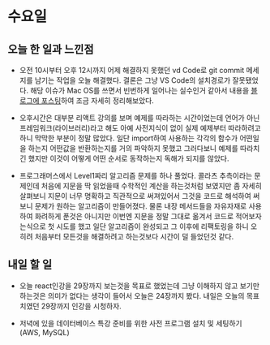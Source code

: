 # 수요일

## 오늘 한 일과 느낀점
- 오전 10시부터 오후 12시까지 어제 해결하지 못했던 vd Code로 git commit 메세지를 남기는 작업을 오늘 해결했다. 결론은 그냥 VS Code의 설치경로가 잘못됐었다. 해당 이슈가 Mac OS를 쓰면서 빈번하게 일어나는 실수인거 같아서 내용을 [블로그에 포스팅](https://hajunryu.github.io/2021/03/03/TIL/MAC%20OS%EC%97%90%EC%84%9C%20code%EB%AA%85%EB%A0%B9%20%EC%82%AC%EC%9A%A9%EB%B2%95%EA%B3%BC%20VSCode%EB%A5%BC%20git%EC%9D%98%20%EA%B8%B0%EB%B3%B8%20%EC%97%90%EB%94%94%ED%84%B0%EB%A1%9C%20%EC%82%AC%EC%9A%A9%ED%95%98%EA%B8%B0/)하여 조금 자세히 정리해보았다.

- 오후시간은 대부분 리액트 강의를 보며 예제를 따라하는 시간이었는데 언어가 아닌 프레임워크(라이브러리)라고 해도 아예 사전지식이 없이 실제 예제부터 따라하려고 하니 막막한 부분이 정말 많았다. 일단 import하여 사용하는 각각의 함수가 어떤일을 하는지 어떤값을 반환하는지를 거의 파악하지 못했고 그러다보니 예제를 따라치긴 했지만 이것이 어떻게 어떤 순서로 동작하는지 독해가 되지를 않았다.

- 프로그래머스에서 Level1짜리 알고리즘 문제를 하나 풀었다. 콜라츠 추측이라는 문제인데 처음에 지문을 딱 읽었을때 수학적인 계산을 하는것처럼 보였지만 좀 자세히 살펴보니 지문이 너무 명확하고 직관적으로 써져있어서 그것을 코드로 해석하여 써보니 문제가 원하는 알고리즘이 만들어졌다. 물론 내장 메서드들을 자유자재로 사용하여 화려하게 푼것은 아니지만 이번엔 지문을 정말 그대로 옮겨서 코드로 적어보자는식으로 첫 시도를 했고 일단 알고리즘이 완성되고 그 이후에 리팩토링을 하니 오히려 처음부터 모든것을 해결하려고 하는것보다 시간이 덜 들었던것 같다.

## 내일 할 일
- 오늘 react인강을 29장까지 보는것을 목표로 했었는데 그냥 이해하지 않고 보기만 하는것은 의미가 없다는 생각이 들어서 오늘은 24장까지 봤다. 내일은 오늘의 목표치였던 29장까지 인강을 시청하자.

- 저녁에 있을 데이터베이스 특강 준비를 위한 사전 프로그램 설치 및 세팅하기 (AWS, MySQL)